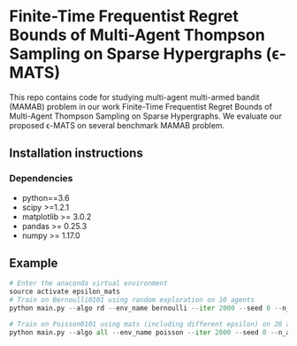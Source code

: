 # Finite-Time Frequentist Regret Bounds of Multi-Agent Thompson Sampling on Sparse Hypergraphs (ϵ-MATS)

This repo contains code for studying multi-agent multi-armed bandit (MAMAB) problem in our work Finite-Time Frequentist Regret Bounds of Multi-Agent Thompson Sampling on Sparse Hypergraphs. We evaluate our proposed ϵ-MATS on several benchmark MAMAB problem.


## Installation instructions


### Dependencies
- python==3.6
- scipy >=1.2.1
- matplotlib >= 3.0.2
- pandas >= 0.25.3
- numpy >= 1.17.0



## Example

```python
# Enter the anaconda virtual environment
source activate epsilon_mats
# Train on Bernoulli0101 using random exploration on 10 agents
python main.py --algo rd --env_name bernoulli --iter 2000 --seed 0 --n_agents 10

# Train on Poisson0101 using mats (including different epsilon) on 20 agents
python main.py --algo all --env_name poisson --iter 2000 --seed 0 --n_agents 20
```





